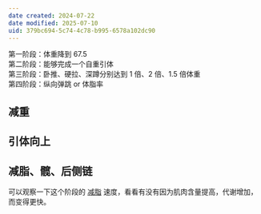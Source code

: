 ```yaml
---
date created: 2024-07-22
date modified: 2025-07-10
uid: 379bc694-5c74-4c78-b995-6578a102dc90
---
```


第一阶段：体重降到 67.5  
第二阶段：能够完成一个自重引体  
第三阶段：卧推、硬拉、深蹲分别达到 1 倍、2 倍、1.5 倍体重  
第四阶段：纵向弹跳 or 体脂率

## 减重

## 引体向上

## 减脂、髋、后侧链

可以观察一下这个阶段的 [减脂](减脂.md) 速度，看看有没有因为肌肉含量提高，代谢增加，而变得更快。
